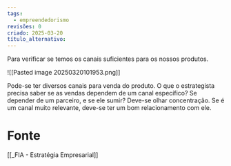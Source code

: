 ```yaml
---
tags:
  - empreendedorismo
revisões: 0
criado: 2025-03-20
título_alternativo:
---
```

Para verificar se temos os canais suficientes para os nossos produtos.

![[Pasted image 20250320101953.png]]

Pode-se ter diversos canais para venda do produto. O que o estrategista precisa saber se as vendas dependem de um canal específico? Se depender de um parceiro, e se ele sumir? Deve-se olhar concentração. Se é um canal muito relevante, deve-se ter um bom relacionamento com ele.
# Fonte
[[_FIA - Estratégia Empresarial]]
